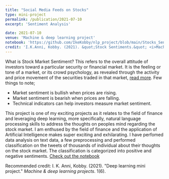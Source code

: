 ```yaml
---
title: "Social Media Feeds on Stocks"
type: mini-project
permalink: /publication/2021-07-10
excerpt: 'Sentiment Analysis'

date: 2021-07-10
venue: 'Machine & deep learning project'
notebook: 'https://github.com/IkeKobby/nlp_project/blob/main/Stocks_Sentiment_Analysis.ipynb'
credit: 'I.K.Anni, Kobby. (2021). &quot;Stock Sentiments.&quot; <i>Machine & deep learning project</i>. 1(6).'
---
```

What is Stock Market Sentiment? This refers to the overall attitude of investors toward a particular security or financial market. It is the feeling or tone of a market, or its crowd psychology, as revealed through the activity and price movement of the securities traded in that market, [read more](https://www.investopedia.com/terms/m/marketsentiment.asp#:~:text=What%20is%20Market%20Sentiment%3F,securities%20traded%20in%20that%20market.).
Few things to note;
* Market sentiment is bullish when prices are rising.
* Market sentiment is bearish when prices are falling.
* Technical indicators can help investors measure market sentiment.

This project is one of my exciting projects as it relates to the field of finance and leveraging deep learning, more specifically, natural language processing skills to address the thoughts on peoples mind regarding the stock market. I am enthused by the field of finance and the application of Artificial Intelligence makes super exciting and exhilarating. I have perfomed data analysis on text data, a few preprocessing and performed classification on the tweets of thousands of individual about their thoughts on the stock market. The classification is categorized into positive and negative sentiments.
[Check out the notebook](https://github.com/IkeKobby/nlp_project/blob/main/Stocks_Sentiment_Analysis.ipynb)


Recommended credit: I. K. Anni, Kobby. (2021). "Deep learning mini project." <i>Machine & deep learning projects</i>. 1(6).
